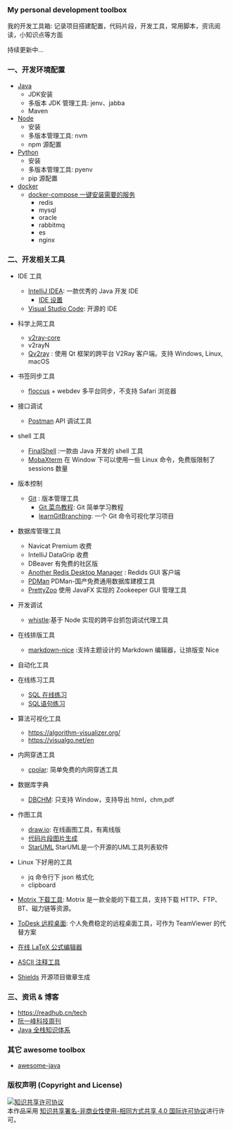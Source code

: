 ### My personal development toolbox

我的开发工具箱: 记录项目搭建配置，代码片段，开发工具，常用脚本，资讯阅读，小知识点等方面

持续更新中...

### 一、开发环境配置

- [Java](./doc/java_dev_env_conf.md)
  - JDK安装
  - 多版本 JDK 管理工具: jenv、jabba
  - Maven
- [Node](./doc/node_conf.md)
  - 安装
  - 多版本管理工具: nvm
  - npm 源配置
- [Python](./doc/python_conf.md)
  - 安装
  - 多版本管理工具: pyenv
  - pip 源配置
- [docker](./doc/docker.md)
  - [docker-compose 一键安装需要的服务](./docker/docker-compose-env.yml)
    - redis
    - mysql
    - oracle
    - rabbitmq
    - es
    - nginx

### 二、开发相关工具

- IDE 工具

  - [IntelliJ IDEA](https://www.jetbrains.com/idea/): 一款优秀的 Java 开发 IDE
    - [IDE 设置](./doc/idea.md)
  - [Visual Studio Code](https://code.visualstudio.com/): 开源的 IDE
- 科学上网工具

  - [v2ray-core](https://github.com/v2ray/v2ray-core)
  - v2rayN
  - [Qv2ray](https://github.com/Qv2ray/Qv2ray) : 使用 Qt 框架的跨平台 V2Ray 客户端。支持 Windows, Linux, macOS
- 书签同步工具

  - [floccus](https://floccus.org/) + webdev 多平台同步，不支持 Safari 浏览器
- 接口调试

  - [Postman](https://www.postman.com/) API 调试工具
- shell 工具

  - [FinalShell](http://www.hostbuf.com/) :一款由 Java 开发的 shell 工具
  - [MobaXterm](https://mobaxterm.mobatek.net/) 在 Window 下可以使用一些 Linux 命令，免费版限制了 sessions 数量
- 版本控制

  - [Git](https://git-scm.com/) : 版本管理工具
    - [Git 菜鸟教程](https://www.runoob.com/git/git-tutorial.html): Git 简单学习教程
    - [learnGitBranching](https://github.com/pcottle/learnGitBranching): 一个 Git 命令可视化学习项目
- 数据库管理工具

  - Navicat Premium 收费
  - IntelliJ DataGrip 收费
  - DBeaver 有免费的社区版
  - [Another Redis Desktop Manager](https://github.com/qishibo/AnotherRedisDesktopManager) : Redids GUI 客户端
  - [PDMan](https://gitee.com/robergroup/pdman) PDMan-国产免费通用数据库建模工具
  - [PrettyZoo](https://github.com/vran-dev/PrettyZoo) 使用 JavaFX 实现的 Zookeeper GUI 管理工具
- 开发调试

  - [whistle](https://github.com/avwo/whistle):基于 Node 实现的跨平台抓包调试代理工具
- 在线排版工具

  - [markdown-nice](https://github.com/mdnice/markdown-nice) :支持主题设计的 Markdown 编辑器，让排版变 Nice
- 自动化工具
- 在线练习工具

  - [SQL 在线练习](https://sqlzoo.net/wiki/SELECT_basics)
  - [SQL语句练习](./snippet/db/SQL语句练习.md)
- 算法可视化工具

  - https://algorithm-visualizer.org/
  - https://visualgo.net/en
- 内网穿透工具

  - [cpolar](https://www.cpolar.com/): 简单免费的内网穿透工具
- 数据库字典

  - [DBCHM](https://gitee.com/lztkdr/DBCHM): 只支持 Window，支持导出 html，chm,pdf
- 作图工具

  - [draw.io](https://app.diagrams.net/): 在线画图工具，有离线版
  - [代码片段图片生成](https://github.com/carbon-app/carbon)
  - [StarUML](https://staruml.io/download)  StarUML是一个开源的UML工具列表软件
- Linux 下好用的工具

  - jq 命令行下 json 格式化
  - clipboard
- [Motrix 下载工具](https://github.com/agalwood/Motrix): Motrix 是一款全能的下载工具，支持下载 HTTP、FTP、BT、磁力链等资源。
- [ToDesk 远程桌面](https://www.todesk.com/): 个人免费稳定的远程桌面工具，可作为 TeamViewer 的代替方案
- [在线 LaTeX 公式编辑器](https://www.codecogs.com/latex/eqneditor.php)
- [ASCII 注释工具](http://asciiflow.com/)
- [Shields](https://shields.io/)  开源项目徽章生成

### 三、资讯 & 博客

- https://readhub.cn/tech
- [阮一峰科技周刊](http://www.ruanyifeng.com/blog/weekly/)
- [Java 全栈知识体系](https://www.pdai.tech/md/project/project-x-overview.html)

### 其它 awesome toolbox

- [awesome-java](https://github.com/akullpp/awesome-java)

### 版权声明 (Copyright and License)

<a rel="license" href="http://creativecommons.org/licenses/by-nc-sa/4.0/">
<img alt="知识共享许可协议" style="border-width:0" src="https://i.creativecommons.org/l/by-nc-sa/4.0/88x31.png" />
</a><br />本作品采用
<a rel="license" href="http://creativecommons.org/licenses/by-nc-sa/4.0/">
知识共享署名-非商业性使用-相同方式共享 4.0 国际许可协议</a>进行许可。
